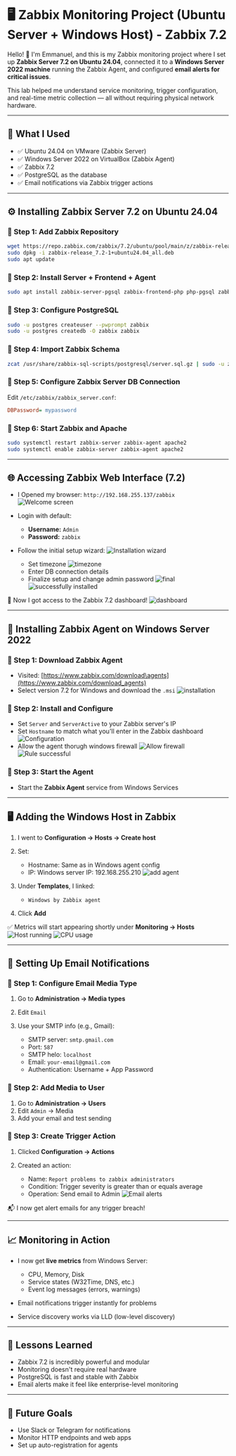 # 🖥️ Zabbix Monitoring Project (Ubuntu Server + Windows Host) - Zabbix 7.2

Hello! 👋 I'm Emmanuel, and this is my Zabbix monitoring project where I set up **Zabbix Server 7.2 on Ubuntu 24.04**, connected it to a **Windows Server 2022 machine** running the Zabbix Agent, and configured **email alerts for critical issues**.

This lab helped me understand service monitoring, trigger configuration, and real-time metric collection — all without requiring physical network hardware.

---

## 🚀 What I Used

- ✅ Ubuntu 24.04 on VMware (Zabbix Server)
- ✅ Windows Server 2022 on VirtualBox (Zabbix Agent)
- ✅ Zabbix 7.2
- ✅ PostgreSQL as the database
- ✅ Email notifications via Zabbix trigger actions

---

## ⚙️ Installing Zabbix Server 7.2 on Ubuntu 24.04

### 🔹 Step 1: Add Zabbix Repository

```bash
wget https://repo.zabbix.com/zabbix/7.2/ubuntu/pool/main/z/zabbix-release/zabbix-release_7.2-1+ubuntu24.04_all.deb
sudo dpkg -i zabbix-release_7.2-1+ubuntu24.04_all.deb
sudo apt update
````

### 🔹 Step 2: Install Server + Frontend + Agent

```bash
sudo apt install zabbix-server-pgsql zabbix-frontend-php php-pgsql zabbix-apache-conf zabbix-sql-scripts zabbix-agent postgresql
```

### 🔹 Step 3: Configure PostgreSQL

```bash
sudo -u postgres createuser --pwprompt zabbix
sudo -u postgres createdb -O zabbix zabbix
```

### 🔹 Step 4: Import Zabbix Schema

```bash
zcat /usr/share/zabbix-sql-scripts/postgresql/server.sql.gz | sudo -u zabbix psql zabbix
```

### 🔹 Step 5: Configure Zabbix Server DB Connection

Edit `/etc/zabbix/zabbix_server.conf`:

```ini
DBPassword= mypassword
```

### 🔹 Step 6: Start Zabbix and Apache

```bash
sudo systemctl restart zabbix-server zabbix-agent apache2
sudo systemctl enable zabbix-server zabbix-agent apache2
```

---

## 🌐 Accessing Zabbix Web Interface (7.2)

* I Opened my browser: `http://192.168.255.137/zabbix`
![Welcome screen](images/01-installed-zabbix-server-on-ubuntu.png)

* Login with default:

  * **Username:** `Admin`
  * **Password:** `zabbix`
  
* Follow the initial setup wizard:
![Installation wizard](images/02-installation-wizard.png)

  * Set timezone
  ![timezone](images/03-timezone.png)
  * Enter DB connection details
  * Finalize setup and change admin password
  ![final](images/04-installation-summary.png)
  ![successfully installed](images/05-zabbix-frontend-successful.png)

🎉 Now I got access to the Zabbix 7.2 dashboard!
![dashboard](images/06-zabbix-dashboard.png)

---

## 🧠 Installing Zabbix Agent on Windows Server 2022

### 🔹 Step 1: Download Zabbix Agent

* Visited: [https://www.zabbix.com/download\agents](https://www.zabbix.com/download_agents)
* Select version 7.2 for Windows and download the `.msi`
![installation](images/07-install-zabbix-agent.png)

### 🔹 Step 2: Install and Configure

* Set `Server` and `ServerActive` to your Zabbix server's IP
* Set `Hostname` to match what you'll enter in the Zabbix dashboard
![Configuration](images/08-server-conf.png)
* Allow the agent thorugh windows firewall
![Allow firewall](images/09-allow-2ru-firewall.png)
![Rule successful](images/10-rule-successful.png)

### 🔹 Step 3: Start the Agent

* Start the **Zabbix Agent** service from Windows Services

---

## 🖥️ Adding the Windows Host in Zabbix

1. I went to **Configuration → Hosts → Create host**
2. Set:

   * Hostname: Same as in Windows agent config
   * IP: Windows server IP: 192.168.255.210
   ![add agent](images/11-add-windows-server-to-zabbix.png)
3. Under **Templates**, I linked:

   * `Windows by Zabbix agent`

4. Click **Add**

✅ Metrics will start appearing shortly under **Monitoring → Hosts**
![Host running](images/12-host-running-on-server.png)
![CPU usage](images/13-cpu-usage.png)


---

## 📧 Setting Up Email Notifications

### 🔹 Step 1: Configure Email Media Type

1. Go to **Administration → Media types**
2. Edit `Email`
3. Use your SMTP info (e.g., Gmail):

   * SMTP server: `smtp.gmail.com`
   * Port: `587`
   * SMTP helo: `localhost`
   * Email: `your-email@gmail.com`
   * Authentication: Username + App Password

### 🔹 Step 2: Add Media to User

1. Go to **Administration → Users**
2. Edit `Admin` → Media
3. Add your email and test sending

### 🔹 Step 3: Create Trigger Action

1. Clicked **Configuration → Actions**
2. Created an action:

   * Name: `Report problems to zabbix administrators`
   * Condition: Trigger severity is greater than or equals average
   * Operation: Send email to Admin
![Email alerts](images/14-trigger-actions.png)

📬 I now get alert emails for any trigger breach!

---

## 📈 Monitoring in Action

* I now get **live metrics** from Windows Server:

  * CPU, Memory, Disk
  * Service states (W32Time, DNS, etc.)
  * Event log messages (errors, warnings)
* Email notifications trigger instantly for problems
* Service discovery works via LLD (low-level discovery)

---

## 🧠 Lessons Learned

* Zabbix 7.2 is incredibly powerful and modular
* Monitoring doesn't require real hardware
* PostgreSQL is fast and stable with Zabbix
* Email alerts make it feel like enterprise-level monitoring

---

## 📎 Future Goals

* Use Slack or Telegram for notifications
* Monitor HTTP endpoints and web apps
* Set up auto-registration for agents
